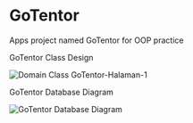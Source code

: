 # GoTentor
Apps project named GoTentor for OOP practice

GoTentor Class Design

![Domain Class GoTentor-Halaman-1](https://user-images.githubusercontent.com/78679594/115149969-9a561680-a090-11eb-915b-c80e13e5f17f.png)

GoTentor Database Diagram

![GoTentor Database Diagram](https://user-images.githubusercontent.com/78679594/116820789-f0eb4680-aba0-11eb-9974-c8e3d282bc6f.png)
